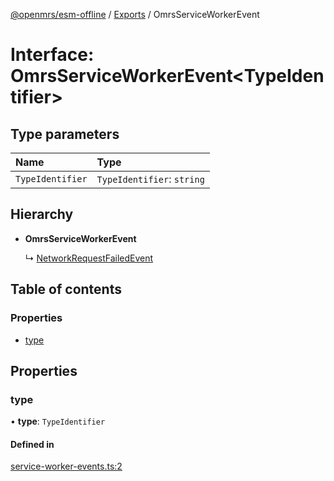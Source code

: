 [@openmrs/esm-offline](../API.md) / [Exports](../modules.md) / OmrsServiceWorkerEvent

# Interface: OmrsServiceWorkerEvent<TypeIdentifier\>

## Type parameters

| Name | Type |
| :------ | :------ |
| `TypeIdentifier` | `TypeIdentifier`: `string` |

## Hierarchy

- **OmrsServiceWorkerEvent**

  ↳ [NetworkRequestFailedEvent](networkrequestfailedevent.md)

## Table of contents

### Properties

- [type](omrsserviceworkerevent.md#type)

## Properties

### type

• **type**: `TypeIdentifier`

#### Defined in

[service-worker-events.ts:2](https://github.com/openmrs/openmrs-esm-core/blob/master/packages/framework/esm-offline/src/service-worker-events.ts#L2)
